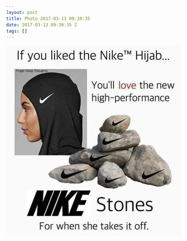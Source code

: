```yaml
---
layout: post
title: Photo 2017-03-13 09:30:35
date: 2017-03-13 09:30:35 Z
tags: []
---
```

![](/media/2017/03/158347140780.jpg)
